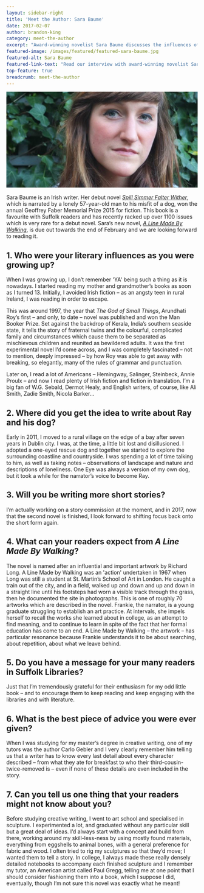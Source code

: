 ```yaml
---
layout: sidebar-right
title: 'Meet the Author: Sara Baume'
date: 2017-02-07
author: brandon-king
category: meet-the-author
excerpt: "Award-winning novelist Sara Baume discusses the influences of the authors she read as a teenager, her own experiences, and art on her writing"
featured-image: /images/featured/featured-sara-baume.jpg
featured-alt: Sara Baume
featured-link-text: "Read our interview with award-winning novelist Sara Baume."
top-feature: true
breadcrumb: meet-the-author
---
```


![Sara Baume](/images/featured/featured-sara-baume.jpg)

Sara Baume is an Irish writer. Her debut novel [<cite>Spill Simmer Falter Wither</cite>](https://suffolk.spydus.co.uk/cgi-bin/spydus.exe/ENQ/OPAC/BIBENQ?BRN=1831875), which is narrated by a lonely 57-year-old man to his misfit of a dog, won the annual Geoffrey Faber Memorial Prize 2015 for fiction. This book is a favourite with Suffolk readers and has recently racked up over 1100 issues which is very rare for a debut novel. Sara’s new novel, [<cite>A Line Made By Walking</cite>](https://suffolk.spydus.co.uk/cgi-bin/spydus.exe/ENQ/OPAC/BIBENQ?BRN=2101692), is due out towards the end of February and we are looking forward to reading it.

## 1. Who were your literary influences as you were growing up?

When I was growing up, I don’t remember 'YA' being such a thing as it is nowadays. I started reading my mother and grandmother’s books as soon as I turned 13. Initially, I avoided Irish fiction – as an angsty teen in rural Ireland, I was reading in order to escape.

This was around 1997, the year that <cite>The God of Small Things</cite>, Arundhati Roy’s first – and only, to date – novel was published and won the Man Booker Prize. Set against the backdrop of Kerala, India’s southern seaside state, it tells the story of fraternal twins and the colourful, complicated family and circumstances which cause them to be separated as mischievous children and reunited as bewildered adults. It was the first experimental novel I’d come across, and I was completely fascinated – not to mention, deeply impressed – by how Roy was able to get away with breaking, so elegantly, many of the rules of grammar and punctuation.

Later on, I read a lot of Americans – Hemingway, Salinger, Steinbeck, Annie Proulx – and now I read plenty of Irish fiction and fiction in translation. I’m a big fan of W.G. Sebald, Dermot Healy, and English writers, of course, like Ali Smith, Zadie Smith, Nicola Barker...

## 2. Where did you get the idea to write about Ray and his dog?

Early in 2011, I moved to a rural village on the edge of a bay after seven years in Dublin city. I was, at the time, a little bit lost and disillusioned. I adopted a one-eyed rescue dog and together we started to explore the surrounding coastline and countryside. I was spending a lot of time talking to him, as well as taking notes – observations of landscape and nature and descriptions of loneliness. One Eye was always a version of my own dog, but it took a while for the narrator’s voice to become Ray.

## 3. Will you be writing more short stories?

I’m actually working on a story commission at the moment, and in 2017, now that the second novel is finished, I look forward to shifting focus back onto the short form again.

## 4. What can your readers expect from <cite>A Line Made By Walking</cite>?

The novel is named after an influential and important artwork by Richard Long. A Line Made by Walking was an 'action' undertaken in 1967 when Long was still a student at St. Martin’s School of Art in London. He caught a train out of the city, and in a field, walked up and down and up and down in a straight line until his footsteps had worn a visible track through the grass, then he documented the site in photographs. This is one of roughly 70 artworks which are described in the novel. Frankie, the narrator, is a young graduate struggling to establish an art practice. At intervals, she impels herself to recall the works she learned about in college, as an attempt to find meaning, and to continue to learn in spite of the fact that her formal education has come to an end. A Line Made by Walking – the artwork – has particular resonance because Frankie understands it to be about searching, about repetition, about what we leave behind.

## 5. Do you have a message for your many readers in Suffolk Libraries?

Just that I’m tremendously grateful for their enthusiasm for my odd little book – and to encourage them to keep reading and keep engaging with the libraries and with literature.

## 6. What is the best piece of advice you were ever given?

When I was studying for my master’s degree in creative writing, one of my tutors was the author Carlo Gebler and I very clearly remember him telling us that a writer has to know every last detail about every character described – from what they ate for breakfast to who their third-cousin-twice-removed is – even if none of these details are even included in the story.

## 7. Can you tell us one thing that your readers might not know about you?

Before studying creative writing, I went to art school and specialised in sculpture. I experimented a lot, and graduated without any particular skill but a great deal of ideas. I’d always start with a concept and build from there, working around my skill-less-ness by using mostly found materials, everything from eggshells to animal bones, with a general preference for fabric and wood. I often tried to rig my sculptures so that they’d move; I wanted them to tell a story. In college, I always made these really densely detailed notebooks to accompany each finished sculpture and I remember my tutor, an American artist called Paul Gregg, telling me at one point that I should consider fashioning them into a book, which I suppose I did, eventually, though I’m not sure this novel was exactly what he meant!
